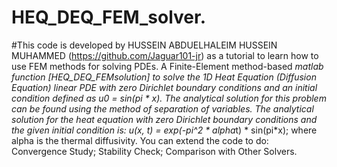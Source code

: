 # HEQ_DEQ_FEM_solver.
#This code is developed by HUSSEIN ABDUELHALEIM HUSSEIN MUHAMMED (https://github.com/Jaguar101-jr) as a tutorial to learn how to use FEM methods for solving PDEs.
A Finite-Element method-based *matlab function [HEQ_DEQ_FEMsolution] to solve the  1D Heat Equation (Diffusion Equation) linear PDE with zero Dirichlet boundary conditions and an initial condition defined as u0 = sin(pi * x). The analytical solution for this problem can be found using the method of separation of variables. The analytical solution for the heat equation with zero Dirichlet boundary conditions and the given initial condition is:
u(x, t) = exp(-pi^2 * alpha*t) * sin(pi*x); where alpha is the thermal diffusivity.
You can extend the code to do: Convergence Study; Stability Check; Comparison with Other Solvers.
